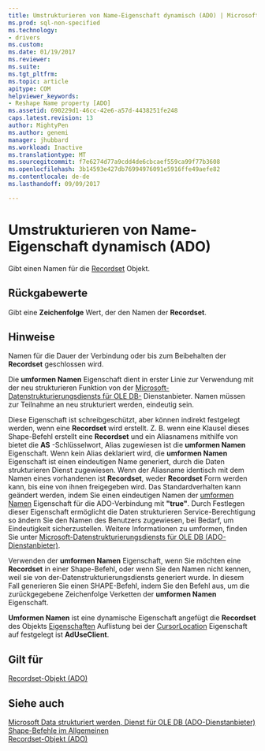 ```yaml
---
title: Umstrukturieren von Name-Eigenschaft dynamisch (ADO) | Microsoft Docs
ms.prod: sql-non-specified
ms.technology:
- drivers
ms.custom: 
ms.date: 01/19/2017
ms.reviewer: 
ms.suite: 
ms.tgt_pltfrm: 
ms.topic: article
apitype: COM
helpviewer_keywords:
- Reshape Name property [ADO]
ms.assetid: 690229d1-46cc-42e6-a57d-4438251fe248
caps.latest.revision: 13
author: MightyPen
ms.author: genemi
manager: jhubbard
ms.workload: Inactive
ms.translationtype: MT
ms.sourcegitcommit: f7e6274d77a9cdd4de6cbcaef559ca99f77b3608
ms.openlocfilehash: 3b14593e427db76994976091e5916ffe49aefe82
ms.contentlocale: de-de
ms.lasthandoff: 09/09/2017

---
```

# <a name="reshape-name-property-dynamic-ado"></a>Umstrukturieren von Name-Eigenschaft dynamisch (ADO)
Gibt einen Namen für die [Recordset](../../../ado/reference/ado-api/recordset-object-ado.md) Objekt.  
  
## <a name="return-values"></a>Rückgabewerte  
 Gibt eine **Zeichenfolge** Wert, der den Namen der **Recordset**.  
  
## <a name="remarks"></a>Hinweise  
 Namen für die Dauer der Verbindung oder bis zum Beibehalten der **Recordset** geschlossen wird.  
  
 Die **umformen Namen** Eigenschaft dient in erster Linie zur Verwendung mit der neu strukturieren Funktion von der [Microsoft-Datenstrukturierungsdiensts für OLE DB-](../../../ado/guide/appendixes/microsoft-data-shaping-service-for-ole-db-ado-service-provider.md) Dienstanbieter. Namen müssen zur Teilnahme an neu strukturiert werden, eindeutig sein.  
  
 Diese Eigenschaft ist schreibgeschützt, aber können indirekt festgelegt werden, wenn eine **Recordset** wird erstellt. Z. B. wenn eine Klausel dieses Shape-Befehl erstellt eine **Recordset** und ein Aliasnamens mithilfe von bietet die **AS** -Schlüsselwort, Alias zugewiesen ist die **umformen Namen** Eigenschaft. Wenn kein Alias deklariert wird, die **umformen Namen** Eigenschaft ist einen eindeutigen Name generiert, durch die Daten strukturieren Dienst zugewiesen. Wenn der Aliasname identisch mit dem Namen eines vorhandenen ist **Recordset**, weder **Recordset** Form werden kann, bis eine von ihnen freigegeben wird. Das Standardverhalten kann geändert werden, indem Sie einen eindeutigen Namen der [umformen Namen](../../../ado/reference/ado-api/reshape-name-property-dynamic-ado.md) Eigenschaft für die ADO-Verbindung mit **"true"**. Durch Festlegen dieser Eigenschaft ermöglicht die Daten strukturieren Service-Berechtigung so ändern Sie den Namen des Benutzers zugewiesen, bei Bedarf, um Eindeutigkeit sicherzustellen. Weitere Informationen zu umformen, finden Sie unter [Microsoft-Datenstrukturierungsdiensts für OLE DB (ADO-Dienstanbieter)](../../../ado/guide/appendixes/microsoft-data-shaping-service-for-ole-db-ado-service-provider.md).  
  
 Verwenden der **umformen Namen** Eigenschaft, wenn Sie möchten eine **Recordset** in einer Shape-Befehl, oder wenn Sie den Namen nicht kennen, weil sie von der-Datenstrukturierungsdiensts generiert wurde. In diesem Fall generieren Sie einen SHAPE-Befehl, indem Sie den Befehl aus, um die zurückgegebene Zeichenfolge Verketten der **umformen Namen** Eigenschaft.  
  
 **Umformen Namen** ist eine dynamische Eigenschaft angefügt die **Recordset** des Objekts [Eigenschaften](../../../ado/reference/ado-api/properties-collection-ado.md) Auflistung bei der [CursorLocation](../../../ado/reference/ado-api/cursorlocation-property-ado.md) Eigenschaft auf festgelegt ist **AdUseClient**.  
  
## <a name="applies-to"></a>Gilt für  
 [Recordset-Objekt (ADO)](../../../ado/reference/ado-api/recordset-object-ado.md)  
  
## <a name="see-also"></a>Siehe auch  
 [Microsoft Data strukturiert werden, Dienst für OLE DB (ADO-Dienstanbieter)](../../../ado/guide/appendixes/microsoft-data-shaping-service-for-ole-db-ado-service-provider.md)   
 [Shape-Befehle im Allgemeinen](../../../ado/guide/data/shape-commands-in-general.md)   
 [Recordset-Objekt (ADO)](../../../ado/reference/ado-api/recordset-object-ado.md)

